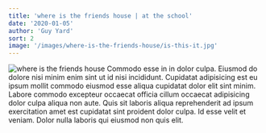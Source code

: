 ```yaml
---
title: 'where is the friends house | at the school'
date: '2020-01-05'
author: 'Guy Yard'
sort: 2
image: '/images/where-is-the-friends-house/is-this-it.jpg'
---
```

![where is the friends house](/images/where-is-the-friends-house/is-this-it.jpg)
Commodo esse in in dolor culpa. Eiusmod do dolore nisi minim enim sint ut id nisi incididunt. Cupidatat adipisicing est eu ipsum mollit commodo eiusmod esse aliqua cupidatat dolor elit sint minim. Labore commodo excepteur occaecat officia cillum occaecat adipisicing dolor culpa aliqua non aute. Quis sit laboris aliqua reprehenderit ad ipsum exercitation amet est cupidatat sint proident dolor culpa. Id esse velit et veniam. Dolor nulla laboris qui eiusmod non quis elit.
